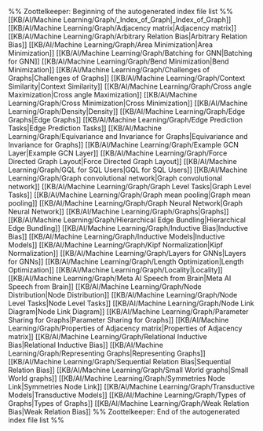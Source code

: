 %% Zoottelkeeper: Beginning of the autogenerated index file list  %%
 [[KB/AI/Machine Learning/Graph/_Index_of_Graph|_Index_of_Graph]]
 [[KB/AI/Machine Learning/Graph/Adjacency matrix|Adjacency matrix]]
 [[KB/AI/Machine Learning/Graph/Arbitrary Relation Bias|Arbitrary Relation Bias]]
 [[KB/AI/Machine Learning/Graph/Area Minimization|Area Minimization]]
 [[KB/AI/Machine Learning/Graph/Batching for GNN|Batching for GNN]]
 [[KB/AI/Machine Learning/Graph/Bend Minimization|Bend Minimization]]
 [[KB/AI/Machine Learning/Graph/Challenges of Graphs|Challenges of Graphs]]
 [[KB/AI/Machine Learning/Graph/Context Similarity|Context Similarity]]
 [[KB/AI/Machine Learning/Graph/Cross angle Maximization|Cross angle Maximization]]
 [[KB/AI/Machine Learning/Graph/Cross Minimization|Cross Minimization]]
 [[KB/AI/Machine Learning/Graph/Density|Density]]
 [[KB/AI/Machine Learning/Graph/Edge Graphs|Edge Graphs]]
 [[KB/AI/Machine Learning/Graph/Edge Prediction Tasks|Edge Prediction Tasks]]
 [[KB/AI/Machine Learning/Graph/Equivariance and Invariance for Graphs|Equivariance and Invariance for Graphs]]
 [[KB/AI/Machine Learning/Graph/Example GCN Layer|Example GCN Layer]]
 [[KB/AI/Machine Learning/Graph/Force Directed Graph Layout|Force Directed Graph Layout]]
 [[KB/AI/Machine Learning/Graph/GQL for SQL Users|GQL for SQL Users]]
 [[KB/AI/Machine Learning/Graph/Graph convolutional network|Graph convolutional network]]
 [[KB/AI/Machine Learning/Graph/Graph Level Tasks|Graph Level Tasks]]
 [[KB/AI/Machine Learning/Graph/Graph mean pooling|Graph mean pooling]]
 [[KB/AI/Machine Learning/Graph/Graph Neural Network|Graph Neural Network]]
 [[KB/AI/Machine Learning/Graph/Graphs|Graphs]]
 [[KB/AI/Machine Learning/Graph/Hierarchical Edge Bundling|Hierarchical Edge Bundling]]
 [[KB/AI/Machine Learning/Graph/Inductive Bias|Inductive Bias]]
 [[KB/AI/Machine Learning/Graph/Inductive Models|Inductive Models]]
 [[KB/AI/Machine Learning/Graph/Kipf Normalization|Kipf Normalization]]
 [[KB/AI/Machine Learning/Graph/Layers for GNNs|Layers for GNNs]]
 [[KB/AI/Machine Learning/Graph/Length Optimization|Length Optimization]]
 [[KB/AI/Machine Learning/Graph/Locality|Locality]]
 [[KB/AI/Machine Learning/Graph/Meta AI Speech from Brain|Meta AI Speech from Brain]]
 [[KB/AI/Machine Learning/Graph/Node Distribution|Node Distribution]]
 [[KB/AI/Machine Learning/Graph/Node Level Tasks|Node Level Tasks]]
 [[KB/AI/Machine Learning/Graph/Node Link Diagram|Node Link Diagram]]
 [[KB/AI/Machine Learning/Graph/Parameter Sharing for Graphs|Parameter Sharing for Graphs]]
 [[KB/AI/Machine Learning/Graph/Properties of Adjacency matrix|Properties of Adjacency matrix]]
 [[KB/AI/Machine Learning/Graph/Relational Inductive Bias|Relational Inductive Bias]]
 [[KB/AI/Machine Learning/Graph/Representing Graphs|Representing Graphs]]
 [[KB/AI/Machine Learning/Graph/Sequential Relation Bias|Sequential Relation Bias]]
 [[KB/AI/Machine Learning/Graph/Small World graphs|Small World graphs]]
 [[KB/AI/Machine Learning/Graph/Symmetries Node Link|Symmetries Node Link]]
 [[KB/AI/Machine Learning/Graph/Transductive Models|Transductive Models]]
 [[KB/AI/Machine Learning/Graph/Types of Graphs|Types of Graphs]]
 [[KB/AI/Machine Learning/Graph/Weak Relation Bias|Weak Relation Bias]]
%% Zoottelkeeper: End of the autogenerated index file list  %%
